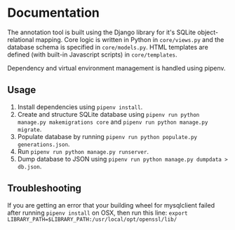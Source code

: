 # Documentation

The annotation tool is built using the Django library for it's SQLite object-relational mapping. Core logic is written in Python in `core/views.py` and the database schema is specified in `core/models.py`. HTML templates are defined (with built-in Javascript scripts) in `core/templates`.

Dependency and virtual environment management is handled using pipenv.

## Usage
1. Install dependencies using `pipenv install`.
2. Create and structure SQLite database using `pipenv run python manage.py makemigrations core` and `pipenv run python manage.py migrate`.
3. Populate database by running `pipenv run python populate.py generations.json`.
4. Run `pipenv run python manage.py runserver`.
5. Dump database to JSON using `pipenv run python manage.py dumpdata > db.json`.

## Troubleshooting
If you are getting an error that your building wheel for mysqlclient failed
after running `pipenv install` on OSX, then run this line:
`export LIBRARY_PATH=$LIBRARY_PATH:/usr/local/opt/openssl/lib/`
